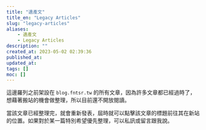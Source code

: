 ```yaml
---
title: "遺產文"
title_en: "Legacy Articles"
slug: "legacy-articles"
aliases:
    - 遺產文
    - Legacy Articles
description: ""
created_at: 2023-05-02 02:39:36
published_at: 
updated_at: 
tags: []
moc: []
---
```


這邊羅列之前架設在 `blog.fntsr.tw` 的所有文章，因為許多文章都已經過時了，想藉著搬站的機會做整理，所以目前還不開放閱讀。

當該文章已經整理完，就會重新發表，屆時就可以點擊該文章的標題前往其在新站的位置。如果對於某一篇特別希望優先整理，可以私訊或留言跟我說。
